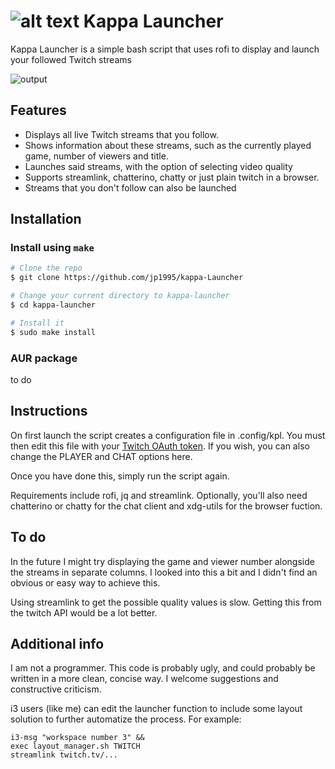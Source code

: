 ![alt text](https://cdn.discordapp.com/attachments/534004815160934410/674660498754764847/kappa64.png)
Kappa Launcher
============

Kappa Launcher is a simple bash script that uses rofi to display and launch your followed Twitch streams

![output](https://cdn.discordapp.com/attachments/534004815160934410/674739062338355227/klm-optimized.gif)

## Features

* Displays all live Twitch streams that you follow.
* Shows information about these streams, such as the currently played game, number of viewers and title.
* Launches said streams, with the option of selecting video quality
* Supports streamlink, chatterino, chatty or just plain twitch in a browser.
* Streams that you don't follow can also be launched

## Installation
### Install using ```make```
```bash
# Clone the repo
$ git clone https://github.com/jp1995/kappa-Launcher

# Change your current directory to kappa-launcher
$ cd kappa-launcher

# Install it
$ sudo make install
```

### AUR package
to do

## Instructions

On first launch the script creates a configuration file in .config/kpl. You must then edit this file with your [Twitch OAuth token](https://twitchapps.com/tmi/). If you wish, you can also change the PLAYER and CHAT options here.

Once you have done this, simply run the script again.

Requirements include rofi, jq and streamlink. Optionally, you'll also need chatterino or chatty for the chat client and xdg-utils for the browser fuction.

## To do

In the future I might try displaying the game and viewer number alongside the streams in separate columns. I looked into this a bit and I didn't find an obvious or easy way to achieve this.

Using streamlink to get the possible quality values is slow. Getting this from the twitch API would be a lot better.

## Additional info

I am not a programmer. This code is probably ugly, and could probably be written in a more clean, concise way. I welcome suggestions and constructive criticism.

i3 users (like me) can edit the launcher function to include some layout solution to further automatize the process. For example:
```
i3-msg "workspace number 3" &&
exec layout_manager.sh TWITCH
streamlink twitch.tv/...
```
